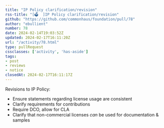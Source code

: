 ```yaml
---
title: "IP Policy clarification/revision"
rss-title: "[🗳️  ]IP Policy clarification/revision"
github: "https://github.com/commonhaus/foundation/pull/78"
author: "ebullient"
number: 78
date: 2024-02-14T19:03:52Z
updated: 2024-02-17T16:11:20Z
url: "/activity/78.html"
type: pullRequest
cssclasses: ['activity', 'has-aside']
tags:
- post
- reviews
- notice
closedAt: 2024-02-17T16:11:17Z
---
```

Revisions to IP Policy:

- Ensure statements regarding license usage are consistent
- Clarify requirements for contributions
- Require DCO, allow for CLA
- Clarify that non-commercial licenses *can* be used for documentation & samples


